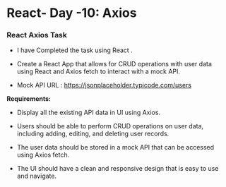 # React- Day -10: Axios
### React Axios Task

- I have Completed the task using React .

- Create a React App that allows for CRUD operations with user data using React and Axios fetch to interact with a mock API.

- Mock API URL : https://jsonplaceholder.typicode.com/users

**Requirements:**

-  Display all the existing API data in UI using Axios. 

- Users should be able to perform CRUD operations on user data, including adding, editing, and deleting user records.

- The user data should be stored in a mock API that can be accessed using Axios fetch.

- The UI should have a clean and responsive design that is easy to use and navigate.
